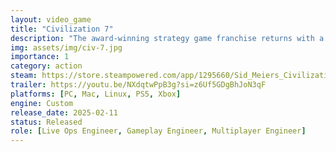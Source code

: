 ```yaml
---
layout: video_game
title: "Civilization 7"
description: "The award-winning strategy game franchise returns with a revolutionary new chapter. Sid Meier's Civilization® VII empowers you to build the greatest empire the world has ever known! "
img: assets/img/civ-7.jpg
importance: 1
category: action
steam: https://store.steampowered.com/app/1295660/Sid_Meiers_Civilization_VII/
trailer: https://youtu.be/NXdqtwPpB3g?si=z6Uf5GDgBhJoN3qF
platforms: [PC, Mac, Linux, PS5, Xbox]
engine: Custom
release_date: 2025-02-11
status: Released
role: [Live Ops Engineer, Gameplay Engineer, Multiplayer Engineer]
---
```

